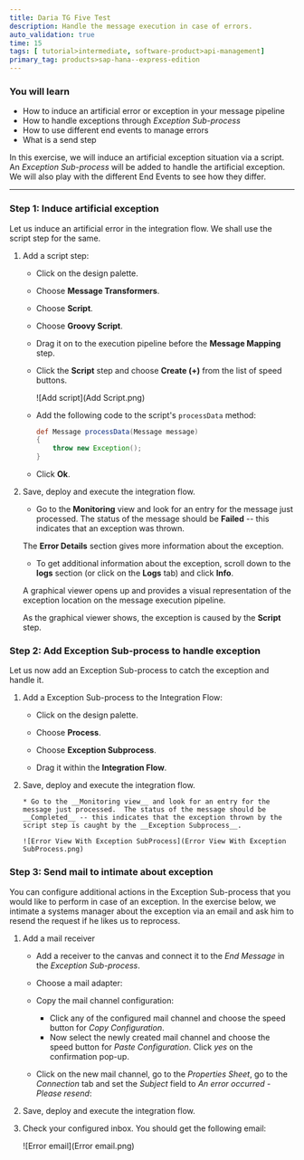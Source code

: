 ```yaml
---
title: Daria TG Five Test
description: Handle the message execution in case of errors.
auto_validation: true
time: 15
tags: [ tutorial>intermediate, software-product>api-management]
primary_tag: products>sap-hana--express-edition
---
```



### You will learn
  - How to induce an artificial error or exception in your message pipeline
  - How to handle exceptions through _Exception Sub-process_
  - How to use different end events to manage errors
  - What is a send step

In this exercise, we will induce an artificial exception situation via a script.
An _Exception Sub-process_ will be added to handle the artificial exception.
We will also play with the different End Events to see how they differ.

---

### Step 1: Induce artificial exception

Let us induce an artificial error in the integration flow. We shall use the script step for the same.

1. Add a script step:

    * Click on the design palette.
    * Choose __Message Transformers__.
    * Choose __Script__.
    * Choose __Groovy Script__.
    * Drag it on to the execution pipeline before the __Message Mapping__ step.
    * Click the __Script__ step and choose __Create (+)__ from the list of speed buttons.

        ![Add script](Add Script.png)

    * Add the following code to the script's `processData` method:

        ```Groovy
        def Message processData(Message message)
        {
            throw new Exception();
        }
        ```     

    * Click __Ok__.

2. Save, deploy and execute the integration flow.

     * Go to the **Monitoring** view and look for an entry for the message just processed. The status of the message should be __Failed__ -- this indicates that an exception was thrown.     


     The __Error Details__ section gives more information about the exception.

     * To get additional information about the exception, scroll down to the __logs__ section (or click on the __Logs__ tab) and click __Info__.

     A graphical viewer opens up and provides a visual representation of the exception location on the message execution pipeline.

     As the graphical viewer shows, the exception is caused by the __Script__ step.


### Step 2: Add Exception Sub-process to handle exception

Let us now add an Exception Sub-process to catch the exception and handle it.

1. Add a Exception Sub-process to the Integration Flow:

    * Click on the design palette.

    * Choose __Process__.

    * Choose __Exception Subprocess__.

    * Drag it within the __Integration Flow__.


2. Save, deploy and execute the integration flow.

       * Go to the __Monitoring view__ and look for an entry for the message just processed.  The status of the message should be __Completed__ -- this indicates that the exception thrown by the script step is caught by the __Exception Subprocess__.     

       ![Error View With Exception SubProcess](Error View With Exception SubProcess.png)    


### Step 3: Send mail to intimate about exception

You can configure additional actions in the Exception Sub-process that you would like to perform in case of an exception. In the exercise below, we intimate a systems manager about the exception via an email and ask him to resend the request if he likes us to reprocess.

1. Add a mail receiver

    * Add a receiver to the canvas and connect it to the _End Message_ in the _Exception Sub-process_.

    * Choose a mail adapter:

    * Copy the mail channel configuration:

        * Click any of the configured mail channel and choose the speed button for _Copy Configuration_.
        * Now select the newly created mail channel and choose the speed button for _Paste Configuration_. Click _yes_ on the confirmation pop-up.

    * Click on the new mail channel, go to the _Properties Sheet_, go to the _Connection_ tab and set the _Subject_ field to _An error occurred - Please resend_:

 

2. Save, deploy and execute the integration flow.

3. Check your configured inbox. You should get the following email:

    ![Error email](Error email.png)   

